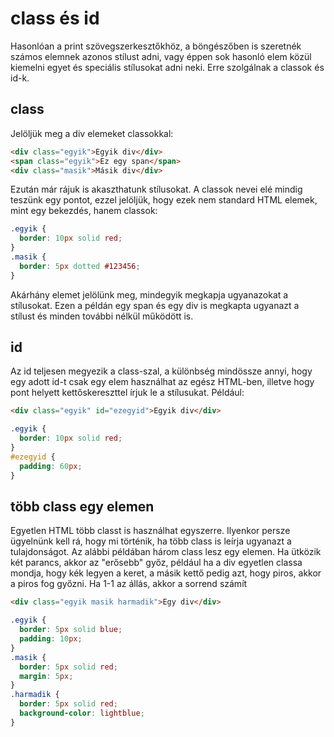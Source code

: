 # class és id

Hasonlóan a print szövegszerkesztőkhöz, a böngészőben is szeretnék számos elemnek azonos stílust adni, vagy éppen sok hasonló elem közül kiemelni egyet és speciális stílusokat adni neki. Erre szolgálnak a classok és id-k.

## class

Jelöljük meg a div elemeket classokkal:

```html
<div class="egyik">Egyik div</div>
<span class="egyik">Ez egy span</span>
<div class="masik">Másik div</div>
```

Ezután már rájuk is akaszthatunk stílusokat. A classok nevei elé mindig teszünk egy pontot, ezzel jelöljük, hogy ezek nem standard HTML elemek, mint egy bekezdés, hanem classok:

```css
.egyik {
  border: 10px solid red;
}
.masik {
  border: 5px dotted #123456;
}
```

Akárhány elemet jelölünk meg, mindegyik megkapja ugyanazokat a stílusokat. Ezen a példán egy span és egy div is megkapta ugyanazt a stílust és minden további nélkül működött is.

## id

Az id teljesen megyezik a class-szal, a különbség mindössze annyi, hogy egy adott id-t csak egy elem használhat az egész HTML-ben, illetve hogy pont helyett kettőskereszttel írjuk le a stílusukat. Például:

```html
<div class="egyik" id="ezegyid">Egyik div</div>
```

```css
.egyik {
  border: 10px solid red;
}
#ezegyid {
  padding: 60px;
}
```

## több class egy elemen

Egyetlen HTML több classt is használhat egyszerre. Ilyenkor persze ügyelnünk kell rá, hogy mi történik, ha több class is leírja ugyanazt a tulajdonságot. Az alábbi példában három class lesz egy elemen. Ha ütközik két parancs, akkor az "erősebb" győz, például ha a div egyetlen classa mondja, hogy kék legyen a keret, a másik kettő pedig azt, hogy piros, akkor a piros fog győzni. Ha 1-1 az állás, akkor a sorrend számít

```html
<div class="egyik masik harmadik">Egy div</div>
```

```css
.egyik {
  border: 5px solid blue;
  padding: 10px;
}
.masik {
  border: 5px solid red;
  margin: 5px;
}
.harmadik {
  border: 5px solid red;
  background-color: lightblue;
}
```

